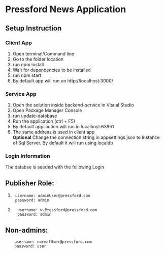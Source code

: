 # Pressford News Application #

## Setup Instruction ##

 ### Client App ###
 1. Open terminal/Command line 
 2. Go to the folder location
 3. run npm install
 4. Wait for dependencies to be installed
 5. run npm start
 6. By default app will run on http://localhost:3000/
 

 ### Service App ### 
 1. Open the solution inside backend-service in Visual Studio
 2. Open Package Manager Console
 3. run update-database
 4. Run the application (ctrl + F5)
 5. By default appliaction will run in localhost:63961
 6. The same address is used in client app  
  **Optional** Change the connection string in appsettings.json to Instance of Sql Server.
   By default it will run using localdb

 ### Login Information ##
 The databse is seeded with the following Login
##  Publisher Role:
1.      username: adminUser@pressford.com
        password: admin 

2.       username: w.Pressford@pressford.com
         password: admin 

## Non-admins:
        username: normalUser@pressford.com
        password: user 